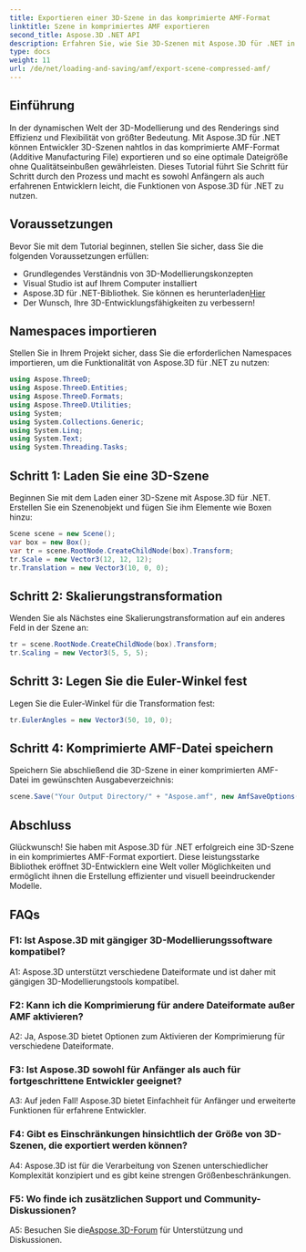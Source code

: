 ```yaml
---
title: Exportieren einer 3D-Szene in das komprimierte AMF-Format
linktitle: Szene in komprimiertes AMF exportieren
second_title: Aspose.3D .NET API
description: Erfahren Sie, wie Sie 3D-Szenen mit Aspose.3D für .NET in das komprimierte AMF-Format exportieren. Verbessern Sie Ihre Entwicklungsfähigkeiten mit dieser Schritt-für-Schritt-Anleitung.
type: docs
weight: 11
url: /de/net/loading-and-saving/amf/export-scene-compressed-amf/
---
```

## Einführung

In der dynamischen Welt der 3D-Modellierung und des Renderings sind Effizienz und Flexibilität von größter Bedeutung. Mit Aspose.3D für .NET können Entwickler 3D-Szenen nahtlos in das komprimierte AMF-Format (Additive Manufacturing File) exportieren und so eine optimale Dateigröße ohne Qualitätseinbußen gewährleisten. Dieses Tutorial führt Sie Schritt für Schritt durch den Prozess und macht es sowohl Anfängern als auch erfahrenen Entwicklern leicht, die Funktionen von Aspose.3D für .NET zu nutzen.

## Voraussetzungen

Bevor Sie mit dem Tutorial beginnen, stellen Sie sicher, dass Sie die folgenden Voraussetzungen erfüllen:

- Grundlegendes Verständnis von 3D-Modellierungskonzepten
- Visual Studio ist auf Ihrem Computer installiert
-  Aspose.3D für .NET-Bibliothek. Sie können es herunterladen[Hier](https://releases.aspose.com/3d/net/)
- Der Wunsch, Ihre 3D-Entwicklungsfähigkeiten zu verbessern!

## Namespaces importieren

Stellen Sie in Ihrem Projekt sicher, dass Sie die erforderlichen Namespaces importieren, um die Funktionalität von Aspose.3D für .NET zu nutzen:

```csharp
using Aspose.ThreeD;
using Aspose.ThreeD.Entities;
using Aspose.ThreeD.Formats;
using Aspose.ThreeD.Utilities;
using System;
using System.Collections.Generic;
using System.Linq;
using System.Text;
using System.Threading.Tasks;
```

## Schritt 1: Laden Sie eine 3D-Szene

Beginnen Sie mit dem Laden einer 3D-Szene mit Aspose.3D für .NET. Erstellen Sie ein Szenenobjekt und fügen Sie ihm Elemente wie Boxen hinzu:

```csharp
Scene scene = new Scene();
var box = new Box();
var tr = scene.RootNode.CreateChildNode(box).Transform;
tr.Scale = new Vector3(12, 12, 12);
tr.Translation = new Vector3(10, 0, 0);
```

## Schritt 2: Skalierungstransformation

Wenden Sie als Nächstes eine Skalierungstransformation auf ein anderes Feld in der Szene an:

```csharp
tr = scene.RootNode.CreateChildNode(box).Transform;
tr.Scaling = new Vector3(5, 5, 5);
```

## Schritt 3: Legen Sie die Euler-Winkel fest

Legen Sie die Euler-Winkel für die Transformation fest:

```csharp
tr.EulerAngles = new Vector3(50, 10, 0);
```

## Schritt 4: Komprimierte AMF-Datei speichern

Speichern Sie abschließend die 3D-Szene in einer komprimierten AMF-Datei im gewünschten Ausgabeverzeichnis:

```csharp
scene.Save("Your Output Directory/" + "Aspose.amf", new AmfSaveOptions() { EnableCompression = false });
```

## Abschluss

Glückwunsch! Sie haben mit Aspose.3D für .NET erfolgreich eine 3D-Szene in ein komprimiertes AMF-Format exportiert. Diese leistungsstarke Bibliothek eröffnet 3D-Entwicklern eine Welt voller Möglichkeiten und ermöglicht ihnen die Erstellung effizienter und visuell beeindruckender Modelle.

## FAQs

### F1: Ist Aspose.3D mit gängiger 3D-Modellierungssoftware kompatibel?

A1: Aspose.3D unterstützt verschiedene Dateiformate und ist daher mit gängigen 3D-Modellierungstools kompatibel.

### F2: Kann ich die Komprimierung für andere Dateiformate außer AMF aktivieren?

A2: Ja, Aspose.3D bietet Optionen zum Aktivieren der Komprimierung für verschiedene Dateiformate.

### F3: Ist Aspose.3D sowohl für Anfänger als auch für fortgeschrittene Entwickler geeignet?

A3: Auf jeden Fall! Aspose.3D bietet Einfachheit für Anfänger und erweiterte Funktionen für erfahrene Entwickler.

### F4: Gibt es Einschränkungen hinsichtlich der Größe von 3D-Szenen, die exportiert werden können?

A4: Aspose.3D ist für die Verarbeitung von Szenen unterschiedlicher Komplexität konzipiert und es gibt keine strengen Größenbeschränkungen.

### F5: Wo finde ich zusätzlichen Support und Community-Diskussionen?

 A5: Besuchen Sie die[Aspose.3D-Forum](https://forum.aspose.com/c/3d/18) für Unterstützung und Diskussionen.